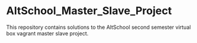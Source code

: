 # AltSchool_Master_Slave_Project
This repository contains solutions to the AltSchool second semester virtual box vagrant master slave project. 
